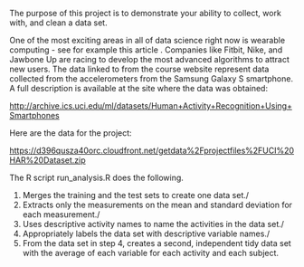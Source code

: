 The purpose of this project is to demonstrate your ability to collect, work with, and clean a data set.

One of the most exciting areas in all of data science right now is wearable computing - see for example this article . Companies like Fitbit, Nike, and Jawbone Up are racing to develop the most advanced algorithms to attract new users. The data linked to from the course website represent data collected from the accelerometers from the Samsung Galaxy S smartphone. A full description is available at the site where the data was obtained:

http://archive.ics.uci.edu/ml/datasets/Human+Activity+Recognition+Using+Smartphones

Here are the data for the project:

https://d396qusza40orc.cloudfront.net/getdata%2Fprojectfiles%2FUCI%20HAR%20Dataset.zip

The R script run_analysis.R does the following.

1. Merges the training and the test sets to create one data set./
2. Extracts only the measurements on the mean and standard deviation for each measurement./
3. Uses descriptive activity names to name the activities in the data set./
4. Appropriately labels the data set with descriptive variable names./
5. From the data set in step 4, creates a second, independent tidy data set with the average of each variable for each activity and each subject.
